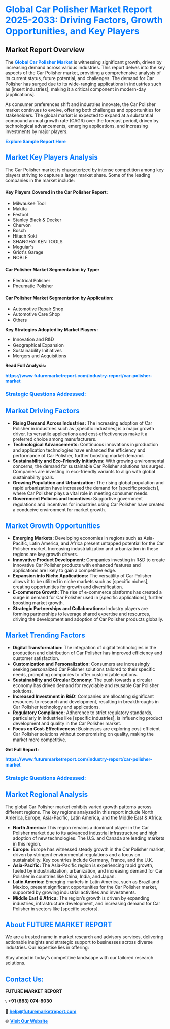 <h1 style="color: #007BFF;">Global Car Polisher Market Report 2025-2033: Driving Factors, Growth Opportunities, and Key Players</h1>

<section id="overview">
<h2>Market Report Overview</h2>
<p>The <a href="https://www.futuremarketreport.com/industry-report/car-polisher-market" style="color: #007BFF; text-decoration: none;"><strong>Global Car Polisher Market</strong></a> is witnessing significant growth, driven by increasing demand across various industries. This report delves into the key aspects of the Car Polisher market, providing a comprehensive analysis of its current status, future potential, and challenges. The demand for Car Polisher has surged due to its wide-ranging applications in industries such as [insert industries], making it a critical component in modern-day [applications].</p>
<p>As consumer preferences shift and industries innovate, the Car Polisher market continues to evolve, offering both challenges and opportunities for stakeholders. The global market is expected to expand at a substantial compound annual growth rate (CAGR) over the forecast period, driven by technological advancements, emerging applications, and increasing investments by major players.</p>
</section>

<section id="overview">
<p><a href="https://www.futuremarketreport.com/request-sample/reportId=57160" style="color: #007BFF; text-decoration: none;"><strong>Explore Sample Report Here</strong></a></p>
</section>

<section id="key-players">
<h2 style="color: #007BFF;">Market Key Players Analysis</h2>
<p>The Car Polisher market is characterized by intense competition among key players striving to capture a larger market share. Some of the leading companies in the market include:</p>
<h4>Key Players Covered in the Car Polisher Report:</h4>
<ul><li>Milwaukee Tool</li><li>Makita</li><li>Festool</li><li>Stanley Black &amp; Decker</li><li>Chervon</li><li>Bosch</li><li>Hitach Koki</li><li>SHANGHAI KEN TOOLS</li><li>Meguiar&#039;s</li><li>Griot&#039;s Garage</li><li>NOBLE</li></ul>
<h4>Car Polisher Market Segmentation by Type:</h4>
<ul><li>Electrical Polisher</li><li>Pneumatic Polisher</li></ul>

<h4>Car Polisher Market Segmentation by Application:</h4>
<ul><li>Automotive Repair Shop</li><li>Automotive Care Shop</li><li>Others</li></ul>
<p><strong>Key Strategies Adopted by Market Players:</strong></p>
<ul>
<li>Innovation and R&D</li>
<li>Geographical Expansion</li>
<li>Sustainability Initiatives</li>
<li>Mergers and Acquisitions</li>
</ul>
</section>

<section>
<p><strong>Read Full Analysis: </strong></p><a href="https://www.futuremarketreport.com/industry-report/car-polisher-market" style="color: #007BFF; text-decoration: none;"><strong>https://www.futuremarketreport.com/industry-report/car-polisher-market</strong></a>
<h3 style="color: #007BFF;">Strategic Questions Addressed:</h3>
</section>

<section id="driving-factors">
<h2 style="color: #007BFF;">Market Driving Factors</h2>
<ul>
<li><strong>Rising Demand Across Industries:</strong> The increasing adoption of Car Polisher in industries such as [specific industries] is a major growth driver. Its versatile applications and cost-effectiveness make it a preferred choice among manufacturers.</li>
<li><strong>Technological Advancements:</strong> Continuous innovations in production and application technologies have enhanced the efficiency and performance of Car Polisher, further boosting market demand.</li>
<li><strong>Sustainability and Eco-Friendly Initiatives:</strong> With growing environmental concerns, the demand for sustainable Car Polisher solutions has surged. Companies are investing in eco-friendly variants to align with global sustainability goals.</li>
<li><strong>Growing Population and Urbanization:</strong> The rising global population and rapid urbanization have increased the demand for [specific products], where Car Polisher plays a vital role in meeting consumer needs.</li>
<li><strong>Government Policies and Incentives:</strong> Supportive government regulations and incentives for industries using Car Polisher have created a conducive environment for market growth.</li>
</ul>
</section>

<section id="growth-opportunities">
<h2 style="color: #007BFF;">Market Growth Opportunities</h2>
<ul>
<li><strong>Emerging Markets:</strong> Developing economies in regions such as Asia-Pacific, Latin America, and Africa present untapped potential for the Car Polisher market. Increasing industrialization and urbanization in these regions are key growth drivers.</li>
<li><strong>Innovative Product Development:</strong> Companies investing in R&D to create innovative Car Polisher products with enhanced features and applications are likely to gain a competitive edge.</li>
<li><strong>Expansion into Niche Applications:</strong> The versatility of Car Polisher allows it to be utilized in niche markets such as [specific niches], creating opportunities for growth and diversification.</li>
<li><strong>E-commerce Growth:</strong> The rise of e-commerce platforms has created a surge in demand for Car Polisher used in [specific applications], further boosting market growth.</li>
<li><strong>Strategic Partnerships and Collaborations:</strong> Industry players are forming partnerships to leverage shared expertise and resources, driving the development and adoption of Car Polisher products globally.</li>
</ul>
</section>

<section id="trending-factors">
<h2 style="color: #007BFF;">Market Trending Factors</h2>
<ul>
<li><strong>Digital Transformation:</strong> The integration of digital technologies in the production and distribution of Car Polisher has improved efficiency and customer satisfaction.</li>
<li><strong>Customization and Personalization:</strong> Consumers are increasingly seeking personalized Car Polisher solutions tailored to their specific needs, prompting companies to offer customizable options.</li>
<li><strong>Sustainability and Circular Economy:</strong> The push towards a circular economy has driven demand for recyclable and reusable Car Polisher solutions.</li>
<li><strong>Increased Investment in R&D:</strong> Companies are allocating significant resources to research and development, resulting in breakthroughs in Car Polisher technology and applications.</li>
<li><strong>Regulatory Compliance:</strong> Adherence to strict regulatory standards, particularly in industries like [specific industries], is influencing product development and quality in the Car Polisher market.</li>
<li><strong>Focus on Cost-Effectiveness:</strong> Businesses are exploring cost-efficient Car Polisher solutions without compromising on quality, making the market more competitive.</li>
</ul>
</section>

<section>
<p><strong>Get Full Report: </strong></p><a href="https://www.futuremarketreport.com/industry-report/car-polisher-market" style="color: #007BFF; text-decoration: none;"><strong>https://www.futuremarketreport.com/industry-report/car-polisher-market</strong></a>
<h3 style="color: #007BFF;">Strategic Questions Addressed:</h3>
</section>


<section id="regional-analysis">
<h2 style="color: #007BFF;">Market Regional Analysis</h2>
<p>The global Car Polisher market exhibits varied growth patterns across different regions. The key regions analyzed in this report include North America, Europe, Asia-Pacific, Latin America, and the Middle East & Africa:</p>
<ul>
<li><strong>North America:</strong> This region remains a dominant player in the Car Polisher market due to its advanced industrial infrastructure and high adoption of new technologies. The U.S. and Canada are leading markets in this region.</li>
<li><strong>Europe:</strong> Europe has witnessed steady growth in the Car Polisher market, driven by stringent environmental regulations and a focus on sustainability. Key countries include Germany, France, and the U.K.</li>
<li><strong>Asia-Pacific:</strong> The Asia-Pacific region is experiencing rapid growth, fueled by industrialization, urbanization, and increasing demand for Car Polisher in countries like China, India, and Japan.</li>
<li><strong>Latin America:</strong> Emerging markets in Latin America, such as Brazil and Mexico, present significant opportunities for the Car Polisher market, supported by growing industrial activities and investments.</li>
<li><strong>Middle East & Africa:</strong> The region’s growth is driven by expanding industries, infrastructure development, and increasing demand for Car Polisher in sectors like [specific sectors].</li>
</ul>
</section>

<footer>
<h2 style="color: #007BFF;">About FUTURE MARKET REPORT</h2>
<p>We are a trusted name in market research and advisory services, delivering actionable insights and strategic support to businesses across diverse industries. Our expertise lies in offering:</p>

<p>Stay ahead in today’s competitive landscape with our tailored research solutions.</p>

<h2 style="color: #007BFF;">Contact Us:</h2>
<p><strong>FUTURE MARKET REPORT</strong></p>
<p>📞 <strong>+91 (883) 074-8030</strong></p>
<p>📧 <strong><a href="mailto:help@futuremarketreport.com" style="color: #007BFF;">help@futuremarketreport.com</a></strong></p>
<p>🌐 <strong><a href="https://www.futuremarketreport.com/" style="color: #007BFF;">Visit Our Website</a></strong></p>
</footer>